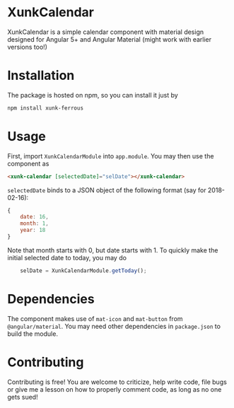 # XunkCalendar

XunkCalendar is a simple calendar component with material design designed for Angular 5+ and Angular Material (might work with earlier versions too!)

# Installation

The package is hosted on npm, so you can install it just by

```Bash
npm install xunk-ferrous
```

# Usage

First, import `XunkCalendarModule` into `app.module`. You may then use the component as
```HTML
<xunk-calendar [selectedDate]="selDate"></xunk-calendar>
```

`selectedDate` binds to a JSON object of the following format (say for 2018-02-16):
```javascript
{
	date: 16,
	month: 1,
	year: 18
}
```

Note that month starts with 0, but date starts with 1. To quickly make the initial selected date to today, you may do
```typescript
	selDate = XunkCalendarModule.getToday();
```

# Dependencies
The component makes use of `mat-icon` and `mat-button` from `@angular/material`. You may need other dependencies in `package.json` to build the module.

# Contributing
Contributing is free! You are welcome to criticize, help write code, file bugs or give me a lesson on how to properly comment code, as long as no one gets sued!